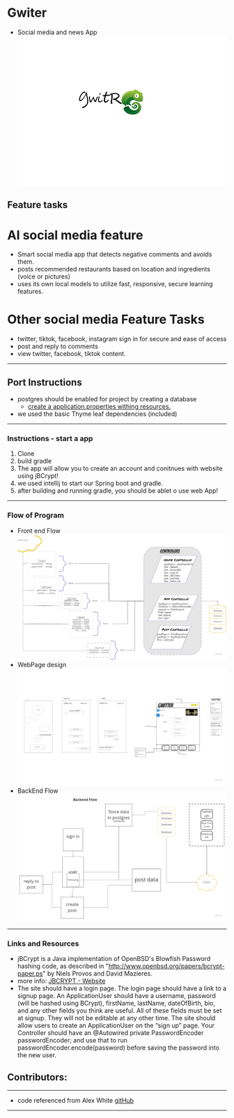 # Gwiter


- Social media and news App ![](src/main/resources/static/img/gwiterlogo2.png)



## Feature tasks
# AI social media feature
- Smart social media app that detects negative comments and avoids them.
- posts recommended restaurants based on location and ingredients (voice or pictures)
- uses its own local models to utilize fast, responsive, secure learning features.
# Other social media Feature Tasks
- twitter, tiktok, facebook, instagram sign in for secure and ease of access
- post and reply to comments
- view twitter, facebook, tiktok content.
****

## Port Instructions
- postgres should be enabled for project by creating a database
  - [create a application.properties withing resources.](src/main/resources/static/img/instructions1.JPG)
- we used the basic Thyme leaf dependencies (included)
****
### Instructions - start a app
1. Clone
2. build gradle
3. The app will allow you to create an account and conitnues with website using jBCrypt!
4. we used intellij to start our Spring boot and gradle.
5. after building and running gradle, you should be ablet o use web App!

****
### Flow of Program

[//]: # (- Front end Flow ![]&#40;src/main/resources/static/img/Flow1.jpg&#41;)
- Front end Flow ![](src/main/resources/static/img/Flow1b.jpg)
- WebPage design ![](src/main/resources/static/img/Flow2.jpg)
- BackEnd Flow ![](src/main/resources/static/img/Flow3b.jpg)
****

### Links and Resources
- jBCrypt is a Java implementation of OpenBSD's Blowfish Password hashing code, as described in "http://www.openbsd.org/papers/bcrypt-paper.ps" by Niels Provos and David Mazieres.
- more info: [JBCRYPT - Website](https://www.mindrot.org/projects/jBCrypt/)
- The site should have a login page.
  The login page should have a link to a signup page.
  An ApplicationUser should have a username, password (will be hashed using BCrypt), firstName, lastName, dateOfBirth, bio, and any other fields you think are useful.
  All of these fields must be set at signup. They will not be editable at any other time.
  The site should allow users to create an ApplicationUser on the “sign up” page.
  Your Controller should have an @Autowired private PasswordEncoder passwordEncoder; and use that to run passwordEncoder.encode(password) before saving the password into the new user.

## Contributors:
****
- code referenced from Alex White  [gitHub](https://github.com/codefellows/seattle-code-java-401d12)
****
